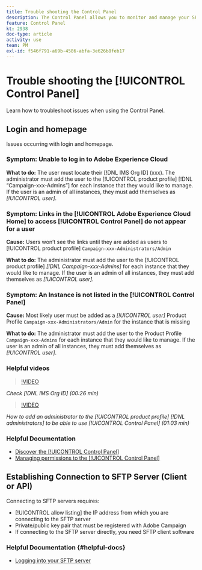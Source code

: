 ```yaml
---
title: Trouble shooting the Control Panel
description: The Control Panel allows you to monitor and manage your SFTP storage by instance and allowlist IP addresses.
feature: Control Panel
kt: 2938
doc-type: article
activity: use
team: PM
exl-id: f546f791-a69b-4586-abfa-3e626b8feb17
---
```

# Trouble shooting the [!UICONTROL Control Panel]

Learn how to troubleshoot issues when using the Control Panel.

## Login and homepage

Issues occurring with login and homepage.

### Symptom: Unable to log in to Adobe Experience Cloud

**What to do:**
The user must locate their [!DNL IMS Org ID] (xxx). The administrator must add the user to the [!UICONTROL product profile] [!DNL “Campaign-xxx-Admins”] for each instance that they would like to manage. If the user is an admin of all instances, they must add themselves as *[!UICONTROL user]*.

### Symptom: Links in the [!UICONTROL Adobe Experience Cloud Home] to access [!UICONTROL Control Panel] do not appear for a user 

**Cause:**
Users won’t see the links until they are added as users to [!UICONTROL product profile] `Campaign-xxx-Administrators/Admin`

**What to do:**
The administrator must add the user to the [!UICONTROL product profile] *[!DNL Campaign-xxx-Admins]* for each instance that they would like to manage. If the user is an admin of all instances, they must add themselves as *[!UICONTROL user]*. 

### Symptom: An Instance is not listed in the [!UICONTROL Control Panel]

**Cause:**
Most likely user must be added as a *[!UICONTROL user]* Product Profile `Campaign-xxx-Administrators/Admin` for the instance that is missing

**What to do:**
The administrator must add the user to the Product Profile `Campaign-xxx-Admins` for each instance that they would like to manage. If the user is an admin of all instances, they must add themselves as *[!UICONTROL user]*.

### Helpful videos

>[!VIDEO](https://video.tv.adobe.com/v/27183?quality=12)

*Check [!DNL IMS Org ID] (00:26 min)*

>[!VIDEO](https://video.tv.adobe.com/v/27147?quality=12)

*How to add an administrator to the [!UICONTROL product profile] [!DNL administrators] to be able to use [!UICONTROL Control Panel] (01:03 min)*

### Helpful Documentation

* [Discover the [!UICONTROL Control Panel]](https://experienceleague.adobe.com/docs/control-panel/using/control-panel-home.html?lang=en)
* [Managing permissions to the [!UICONTROL Control Panel]](https://experienceleague.adobe.com/docs/control-panel/using/control-panel-home.html?lang=en)

## Establishing Connection to SFTP Server (Client or API)

Connecting to SFTP servers requires:

* [!UICONTROL allow listing] the IP address from which you are connecting to the SFTP server  
* Private/public key pair that must be registered with Adobe Campaign
* If connecting to the SFTP server directly, you need SFTP client software

### Helpful Documentation {#helpful-docs}

* [Logging into your SFTP server](https://experienceleague.adobe.com/docs/control-panel/using/control-panel-home.html?lang=en)
